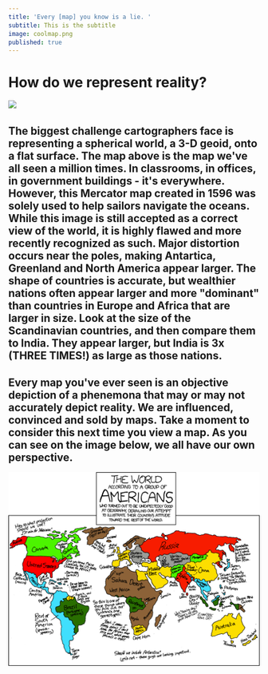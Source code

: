 ```yaml
---
title: 'Every [map] you know is a lie. '
subtitle: This is the subtitle
image: coolmap.png
published: true
---
```

<h1>How do we represent reality?</h1>

<img src="/post-images/worldmap.jpeg" />

## The biggest challenge cartographers face is representing a spherical world, a 3-D geoid, onto a flat surface. The map above is the map we've all seen a million times. In classrooms, in offices, in government buildings - it's everywhere. However, this Mercator map created in 1596 was solely used to help sailors navigate the oceans. While this image is still accepted as a correct view of the world, it is highly flawed and more recently recognized as such. Major distortion occurs near the poles, making Antartica, Greenland and North America appear larger. The shape of countries is accurate, but wealthier nations often appear larger and more "dominant" than countries in Europe and Africa that are larger in size. Look at the size of the Scandinavian countries, and then compare them to India. They appear larger, but India is 3x (THREE TIMES!) as large as those nations. 

## Every map you've ever seen is an objective depiction of a phenemona that may or may not accurately depict reality. We are influenced, convinced and sold by maps. Take a moment to consider this next time you view a map. As you can see on the image below, we all have our own perspective.

<img src="/post-images/americansview.png" />

